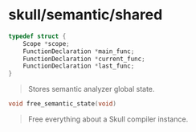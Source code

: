 # skull/semantic/shared

```c
typedef struct {
	Scope *scope;
	FunctionDeclaration *main_func;
	FunctionDeclaration *current_func;
	FunctionDeclaration *last_func;
}
```

> Stores semantic analyzer global state.

```c
void free_semantic_state(void)
```

> Free everything about a Skull compiler instance.

